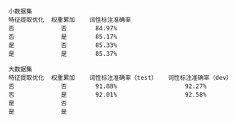     小数据集
    特征提取优化  权重累加    词性标注准确率
    否             否        84.97%
    否             是        85.17%
    是             否        85.33%
    是             是        85.37%

    大数据集
    特征提取优化  权重累加    词性标注准确率（test）   词性标注准确率（dev）
    否             否        91.88%                   92.27%
    否             是        92.01%                   92.58%
    是             否        
    是             是        
